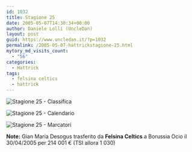 ```yaml
---
id: 1032
title: Stagione 25
date: 2005-05-07T14:30:34+00:00
author: Daniele Lolli (UncleDan)
layout: post
guid: https://www.uncledan.it/?p=1032
permalink: /2005-05-07-hattrickstagione-25.html
mytory_md_visits_count:
  - "56"
categories:
  - Hattrick
tags:
  - felsina celtics
  - hattrick
---
```

![Stagione 25 - Classifica](https://www.uncledan.it/wp-content/uploads/2007/10/25-1-classifica.png)

![Stagione 25 - Calendario](https://www.uncledan.it/wp-content/uploads/2007/10/25-2-calendario.png)

![Stagione 25 - Marcatori](https://www.uncledan.it/wp-content/uploads/2007/10/25-3-marcatori.png)

**Note:** Gian Maria Desogus trasferito da **Felsina Celtics** a Borussia Ocio il 30/04/2005 per 214 001 € (TSI allora 1 030)